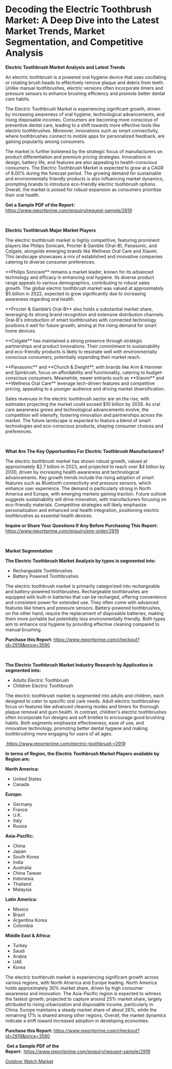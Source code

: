 <p><h1>Decoding the Electric Toothbrush Market: A Deep Dive into the Latest Market Trends, Market Segmentation, and Competitive Analysis</h1></p><p><strong>Electric Toothbrush Market Analysis and Latest Trends</strong></p>
<p><p>An electric toothbrush is a powered oral hygiene device that uses oscillating or rotating brush heads to effectively remove plaque and debris from teeth. Unlike manual toothbrushes, electric versions often incorporate timers and pressure sensors to enhance brushing efficiency and promote better dental care habits.</p><p>The Electric Toothbrush Market is experiencing significant growth, driven by increasing awareness of oral hygiene, technological advancements, and rising disposable incomes. Consumers are becoming more conscious of preventive dental care, leading to a shift towards more effective tools like electric toothbrushes. Moreover, innovations such as smart connectivity, where toothbrushes connect to mobile apps for personalized feedback, are gaining popularity among consumers. </p><p>The market is further bolstered by the strategic focus of manufacturers on product differentiation and premium pricing strategies. Innovations in design, battery life, and features are also appealing to health-conscious consumers. The Electric Toothbrush Market is expected to grow at a CAGR of 8.00% during the forecast period. The growing demand for sustainable and environmentally friendly products is also influencing market dynamics, prompting brands to introduce eco-friendly electric toothbrush options. Overall, the market is poised for robust expansion as consumers prioritize their oral health.</p></p>
<p><strong>Get a Sample PDF of the Report:&nbsp;</strong> <a href="https://www.reportprime.com/enquiry/request-sample/2919?utm_campaign=3206&utm_medium=2&utm_source=Github&utm_content=ia&utm_term=18032025&utm_id=electric-toothbrush">https://www.reportprime.com/enquiry/request-sample/2919</a></p>
<p>&nbsp;</p>
<p><strong>Electric Toothbrush Major Market Players</strong></p>
<p><p>The electric toothbrush market is highly competitive, featuring prominent players like Philips Sonicare, Procter & Gamble (Oral-B), Panasonic, and Colgate, alongside emerging brands like Wellness Oral Care and Xiaomi. This landscape showcases a mix of established and innovative companies catering to diverse consumer preferences.</p><p>**Philips Sonicare** remains a market leader, known for its advanced technology and efficacy in enhancing oral hygiene. Its diverse product range appeals to various demographics, contributing to robust sales growth. The global electric toothbrush market was valued at approximately $5 billion in 2022, expected to grow significantly due to increasing awareness regarding oral health.</p><p>**Procter & Gamble’s Oral-B** also holds a substantial market share, leveraging its strong brand recognition and extensive distribution channels. Oral-B's introduction of smart toothbrushes with connected technology positions it well for future growth, aiming at the rising demand for smart home devices.</p><p>**Colgate** has maintained a strong presence through strategic partnerships and product innovations. Their commitment to sustainability and eco-friendly products is likely to resonate well with environmentally conscious consumers, potentially expanding their market reach.</p><p>**Panasonic** and **Church & Dwight**, with brands like Arm & Hammer and Spinbrush, focus on affordability and functionality, catering to budget-conscious consumers. Meanwhile, newer entrants such as **Xiaomi** and **Wellness Oral Care** leverage tech-driven features and competitive pricing, appealing to a younger audience and driving market diversification.</p><p>Sales revenues in the electric toothbrush sector are on the rise, with estimates projecting the market could exceed $10 billion by 2028. As oral care awareness grows and technological advancements evolve, the competition will intensify, fostering innovation and partnerships across the market. The future landscape is expected to feature a blend of smart technologies and eco-conscious products, shaping consumer choices and preferences.</p></p>
<p>&nbsp;</p>
<p><strong>What Are The Key Opportunities For Electric Toothbrush Manufacturers?</strong></p>
<p><p>The electric toothbrush market has shown robust growth, valued at approximately $2.7 billion in 2023, and projected to reach over $4 billion by 2030, driven by increasing health awareness and technological advancements. Key growth trends include the rising adoption of smart features such as Bluetooth connectivity and pressure sensors, which enhance user experience. The demand is particularly strong in North America and Europe, with emerging markets gaining traction. Future outlook suggests sustainability will drive innovation, with manufacturers focusing on eco-friendly materials. Competitive strategies will likely emphasize personalization and enhanced oral health integration, positioning electric toothbrushes as essential health devices.</p></p>
<p><strong>Inquire or Share Your Questions If Any Before Purchasing This Report:</strong> <a href="https://www.reportprime.com/enquiry/pre-order/2919?utm_campaign=3206&utm_medium=2&utm_source=Github&utm_content=ia&utm_term=18032025&utm_id=electric-toothbrush">https://www.reportprime.com/enquiry/pre-order/2919</a></p>
<p>&nbsp;</p>
<p><strong>Market Segmentation</strong></p>
<p><strong>The Electric Toothbrush Market Analysis by types is segmented into:</strong></p>
<p><ul><li>Rechargeable Toothbrushes</li><li>Battery Powered Toothbrushes</li></ul></p>
<p><p>The electric toothbrush market is primarily categorized into rechargeable and battery-powered toothbrushes. Rechargeable toothbrushes are equipped with built-in batteries that can be recharged, offering convenience and consistent power for extended use. They often come with advanced features like timers and pressure sensors. Battery-powered toothbrushes, on the other hand, require the replacement of disposable batteries, making them more portable but potentially less environmentally friendly. Both types aim to enhance oral hygiene by providing effective cleaning compared to manual brushing.</p></p>
<p><strong>Purchase this Report:&nbsp;</strong><a href="https://www.reportprime.com/checkout?id=2919&price=3590&utm_campaign=3206&utm_medium=2&utm_source=Github&utm_content=ia&utm_term=18032025&utm_id=electric-toothbrush">https://www.reportprime.com/checkout?id=2919&price=3590</a></p>
<p>&nbsp;</p>
<p><strong>The Electric Toothbrush Market Industry Research by Application is segmented into:</strong></p>
<p><ul><li>Adults Electric Toothbrush</li><li>Children Electric Toothbrush</li></ul></p>
<p><p>The electric toothbrush market is segmented into adults and children, each designed to cater to specific oral care needs. Adult electric toothbrushes focus on features like advanced cleaning modes and timers for thorough plaque removal and gum health. In contrast, children's electric toothbrushes often incorporate fun designs and soft bristles to encourage good brushing habits. Both segments emphasize effectiveness, ease of use, and innovative technology, promoting better dental hygiene and making toothbrushing more engaging for users of all ages.</p></p>
<p><a href="https://www.reportprime.com/electric-toothbrush-r2919?utm_campaign=3206&utm_medium=2&utm_source=Github&utm_content=ia&utm_term=18032025&utm_id=electric-toothbrush">&nbsp;https://www.reportprime.com/electric-toothbrush-r2919</a></p>
<p><strong>In terms of Region, the Electric Toothbrush Market Players available by Region are:</strong></p>
<p>
    <p> <strong> North America: </strong>
        <ul>
            <li>United States</li>
            <li>Canada</li>
        </ul>
        </p> 
    <p> <strong> Europe: </strong>
        <ul>
            <li>Germany</li>
            <li>France</li>
            <li>U.K.</li>
            <li>Italy</li>
            <li>Russia</li>
        </ul>
        </p> 
    <p> <strong> Asia-Pacific: </strong>
        <ul>
            <li>China</li>
            <li>Japan</li>
            <li>South Korea</li>
            <li>India</li>
            <li>Australia</li>
            <li>China Taiwan</li>
            <li>Indonesia</li>
            <li>Thailand</li>
            <li>Malaysia</li>
        </ul>
        </p> 
    <p> <strong> Latin America: </strong>
        <ul>
            <li>Mexico</li>
            <li>Brazil</li>
            <li>Argentina Korea</li>
            <li>Colombia</li>
        </ul>
        </p> 
    <p> <strong> Middle East & Africa: </strong>
        <ul>
            <li>Turkey</li>
            <li>Saudi</li>
            <li>Arabia</li>
            <li>UAE</li>
            <li>Korea</li>
        </ul>
    </p>
    </p>
<p><p>The electric toothbrush market is experiencing significant growth across various regions, with North America and Europe leading. North America holds approximately 30% market share, driven by high consumer awareness and innovation. The Asia-Pacific region is expected to witness the fastest growth, projected to capture around 25% market share, largely attributed to rising urbanization and disposable income, particularly in China. Europe maintains a steady market share of about 28%, while the remaining 17% is shared among other regions. Overall, the market dynamics indicate a shift toward increased adoption in developing economies.</p></p>
<p><strong>Purchase this Report: </strong><a href="https://www.reportprime.com/checkout?id=2919&price=3590&utm_campaign=3206&utm_medium=2&utm_source=Github&utm_content=ia&utm_term=18032025&utm_id=electric-toothbrush">https://www.reportprime.com/checkout?id=2919&price=3590</a></p>
<p>&nbsp;<strong>Get a Sample PDF of the Report:&nbsp;&nbsp;</strong><a href="https://www.reportprime.com/enquiry/request-sample/2919?utm_campaign=3206&utm_medium=2&utm_source=Github&utm_content=ia&utm_term=18032025&utm_id=electric-toothbrush">https://www.reportprime.com/enquiry/request-sample/2919</a></p>
<p><strong></strong></p>
<p><p><a href="https://github.com/miottaredlin79/Market-Research-Report-List-1/blob/main/outdoor-watch-market.md?utm_campaign=3206&utm_medium=2&utm_source=Github&utm_content=ia&utm_term=18032025&utm_id=electric-toothbrush">Outdoor Watch Market</a></p></p>